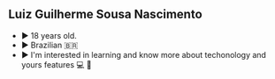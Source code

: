## **Luiz Guilherme Sousa Nascimento**
  - :arrow_forward: 18 years old.
  - :arrow_forward: Brazilian :brazil:
  - :arrow_forward: I'm interested in learning and know more about techonology and yours features :computer: :book:
<!---
LuizGuilhermeNascimento/LuizGuilhermeNascimento is a ✨ special ✨ repository because its `README.md` (this file) appears on your GitHub profile.
You can click the Preview link to take a look at your changes.
--->
